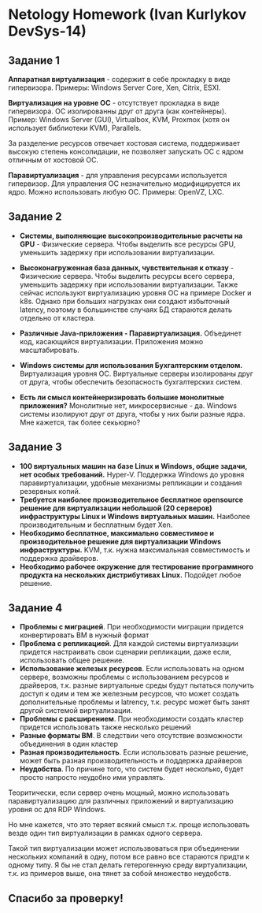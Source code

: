 
# Netology Homework (Ivan Kurlykov DevSys-14)

## Задание 1

**Аппаратная виртуализация** - содержит в себе прокладку в виде гипервизора. Примеры: Windows Server Core, Xen, Citrix, ESXI.

**Виртуализация на уровне ОС** - отсутствует прокладка в виде гипервизора. ОС изолированны друг от друга (как контейнеры). Пример: Windows Server (GUI), Virtualbox, KVM, Proxmox (хотя он использует библиотеки KVM), Parallels.
  
  За разделение ресурсов отвечает хостовая система, поддерживает высокую степень консолидации, не позволяет запускать ОС с ядром отличным от хостовой ОС. 
  
**Паравиртуализация** - для управления ресурсами используется гипервизор. Для управления ОС незначительно модифицируется их ядро. Можно использовать любую ОС. Примеры: OpenVZ, LXC.

## Задание 2

- **Системы, выполняющие высокопроизводительные расчеты на GPU** - Физические сервера. Чтобы выделить все ресурсы GPU, уменьшить задержку при использовании виртуализации.
  
- **Высоконагруженная база данных, чувствительная к отказу** - Физические сервера. Чтобы выделить ресурсы всего сервера, уменьшить задержку при использовании виртуализации. Также сейчас используют виртуализацию уровня ОС на примере Docker и k8s. Однако при больших нагрузках они создают избыточный latency, поэтому в большинстве случаях БД стараются делать отдельно от кластера.
  
- **Различные Java-приложения - Паравиртуализация.** Объединет код, касающийся виртуализации. Приложения можно масштабировать.
  
- **Windows системы для использования Бухгалтерским отделом.** Виртуализация уровня ОС. Виртуальные серверы изолированы друг от друга, чтобы обеспечить безопасность бухгалтерских систем. 

- **Есть ли смысл контейнеризировать большие монолитные приложения?** Монолитные нет, микросервисные - да. Windows системы изолируют друг от друга, чтобы у них были разные ядра. Мне кажется, так более секьюрно?

## Задание 3

- **100 виртуальных машин на базе Linux и Windows, общие задачи, нет особых требований.** Hyper-V. Поддержка Windows до уровня паравиртуализации, удобные механизмы репликации и создания резервных копий.
- **Требуется наиболее производительное бесплатное opensource решение для виртуализации небольшой (20 серверов) инфраструктуры Linux и Windows виртуальных машин.** Наиболее производительным и бесплатным будет Xen.
- **Необходимо бесплатное, максимально совместимое и производительное решение для виртуализации Windows инфраструктуры.** KVM, т.к. нужна максимальная совместимость и поддержка драйверов.
- **Необходимо рабочее окружение для тестирование программного продукта на нескольких дистрибутивах Linux.** Подойдет любое решение.


## Задание 4

- **Проблемы с миграцией**. При необходимости миграции придется конвертировать ВМ в нужный формат
- **Проблема с репликацией**. Для каждой системы виртуализации придется настраивать свои сценарии репликации, даже если, использовать общее решение.
- **Использование железых ресурсов**. Если использовать на одном сервере, возможны проблемы с использованием ресурсов и драйверов, т.к. разные виртуальные среды будут пытаться получить доступ к одим и тем же железным ресурсов, что может создать дополнительные проблемы и latrency, т.к. ресурс может быть занят другой системой виртуализации.
- **Проблемы с расширением**. При необходимости создать кластер придется использовать также несколько решений
- **Разные форматы ВМ**. В следствии чего отсутствие возможности объединения в один кластер
- **Разная производительность**. Если использовать разные решение, может быть разная производительность и поддержка драйверов
- **Неудобства**. По причине того, что систем будет несколько, будет просто напросто неудобно ими управлять.

Теоритически, если сервер очень мощный, можно использовать паравиртуализацию для различных приложений и виртуализацию уровня ос для RDP Windows. 

Но мне кажется, что это теряет всякий смысл т.к. проще использовать везде один тип виртуализации в рамках одного сервера.

Такой тип виртуализации может использвоваться при объединении нескольких компаний в одну, потом все равно все стараются придти к одному типу. Я бы не стал делать гетерогенную среду виртуализации, т.к. из примеров выше, она тянет за собой множество неудобств.

## Спасибо за проверку!
